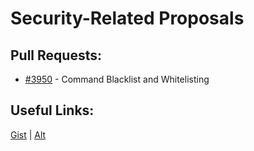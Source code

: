 [gist]:https://gist.github.com/anonhostpi/97d4bb3e9535c92b8173fae704b76264#file-_topics-0016-sysadmin-security-md
[source]:https://github.com/anonhostpi/AUTOGPT.TRACKERS/blob/main/TOPICS/0016.SYSADMIN/SECURITY.md
# Security-Related Proposals
## Pull Requests:
- [#3950][3950] - Command Blacklist and Whitelisting

## Useful Links:
[Gist][gist] | [Alt][source]

[3950]:https://github.com/Significant-Gravitas/Auto-GPT/pull/3950
